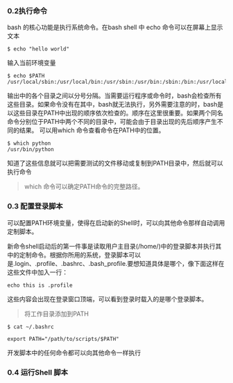 ### 0.2执行命令
bash 的核心功能是执行系统命令。在bash shell 中 echo 命令可以在屏幕上显示文本
```
$ echo "hello world"
```
输入当前环境变量
```
$ echo $PATH
/usr/local/sbin:/usr/local/bin:/usr/sbin:/usr/bin:/sbin:/bin:/usr/local/games:/usr/games

```
输出中的各个目录之间以分号分隔。当需要运行程序或命令时，bash会检查所有这些目录。如果命令没有在其中，bash就无法执行，另外需要注意的时，bash是以这些目录在PATH中出现的顺序依次检查的。顺序在这里很重要。如果两个同名命令分别位于PATH中两个不同的目录中，可能会由于目录出现的先后顺序产生不同的结果。
可以用which 命令查看命令在PATH中的位置。

```
$ which python
/usr/bin/python
```
知道了这些信息就可以把需要测试的文件移动或复制到PATH目录中，然后就可以执行命令
> which 命令可以确定PATH命令的完整路径。
### 0.3 配置登录脚本

可以配置PATH环境变量，使得在启动新的Shell时，可以向其他命令那样自动调用定制脚本。

新命令shell启动后的第一件事是读取用户主目录(/home/<username>)中的登录脚本并执行其中的定制命令。根据你所用的系统，登录脚本可以是.login、.profile、.bashrc、.bash_profile.要想知道具体是哪个，像下面这样在这些文件中加入一行：
```
echo this is .profile
```
这些内容会出现在登录窗口顶端，可以看到登录时载入的是哪个登录脚本。

> 将工作目录添加到PATH

```
$ cat ~/.bashrc

export PATH="/path/to/scripts/$PATH"

```
开发脚本中的任何命令都可以向其他命令一样执行
### 0.4 运行Shell 脚本


